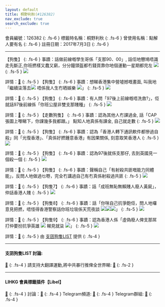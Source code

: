 ```yaml
---
layout: default
title: 桐野利秋(#126382)
nav_exclude: true
search_exclude: true
---
```


會員編號：126382
{: .fs-6 }
標籤時名稱：桐野利秋
{: .fs-6 }
曾使用名稱：點解人要有名
{: .fs-6 }
註冊日期：2017年7月3日
{: .fs-6 }

---

<div class="code-example" markdown="1">

【狗隻】
{: .fs-6 }
事蹟：話做前線嘅學生哥係「支那90、00」, 話佢地戇鳩唔識走先斷正,你班撚樣又蠢又窮，分分鐘頭盔都冇錢買靠你地個運動一星期都完左 ![](https://cdn.lihkg.com/assets/faces/normal/369.gif)
{: .fs-5 }
![](https://na.cx/i/7StNKKP.png)


詳情：[🔗](https://lih.kg/tOGQMFX)
{: .fs-5 }
【狗隻】
{: .fs-6 }
事蹟：想睇香港集中營墟撼嘅畫面, 叫我地「繼續柒落去![](https://cdn.lihkg.com/assets/faces/normal/sosad.gif) 唔係我人生冇晒娛樂 ![](https://cdn.lihkg.com/assets/faces/pig/wail.gif)」
{: .fs-5 }
![](https://na.cx/i/7NQ04O3.png)


詳情：[🔗](https://lih.kg/ufcpPGX)
{: .fs-5 }
【狗隻】
{: .fs-6 }
事蹟：有人問「97後上前線嘅唔洗救?」，佢就話97後前線係「你班公屋非雙支那賤種」
{: .fs-5 }
![](https://na.cx/i/CbqPYdc.png)


詳情：[🔗](https://lih.kg/tOGQMNX)
{: .fs-5 }
【走數狗隻】
{: .fs-6 }
事蹟：認為其他人冇課過金, 話「CAP張圖上嚟睇下，你課幾多我都跟。」 點知人地真係有課金, 自己就走數
{: .fs-5 }
![](https://na.cx/i/88ZQHH2.png)


詳情：[🔗](https://lih.kg/uCxOeHX)
{: .fs-5 }
【狗隻】
{: .fs-6 }
事蹟：認為「香港人轉下通訊軟件都慘過自殺」同「光復香港」、「真係好撚鍾意香港」有因果關係, 刻意取笑香港人
{: .fs-5 }
![](https://na.cx/i/bpCbsaC.png)


詳情：[🔗](https://lih.kg/bdchjjV)
{: .fs-5 }
【狗隻】
{: .fs-6 }
事蹟：認為97後就係支那仔, 去到英國見一個殺一個
{: .fs-5 }
![](https://na.cx/i/bzoBDhG.png)


詳情：[🔗](https://lih.kg/tOGQMEX)
{: .fs-5 }
【狗隻】
{: .fs-6 }
事蹟：聲稱自己「有射殺共匪嘅能力同體能」，反問人地做過乜嘢，完全冇講過自己有冇真係射殺過共匪
{: .fs-5 }
![](https://na.cx/i/K9aXnL2.png)


詳情：[🔗](https://lih.kg/uHQCmRX)
{: .fs-5 }
【狗隻7】
{: .fs-6 }
事蹟：話「成班無恥無賴賤人廢人黃屍」，仲話香港人賤
{: .fs-5 }
![](https://na.cx/i/sK4k40y.png)


詳情：[🔗](https://lih.kg/vrNwpJX)
{: .fs-5 }
【狗隻8】
{: .fs-6 }
事蹟：話「你咪自己抗爭飽佢，問人地囉意見把撚，唔怪得香港警察話你班垃圾係天荒夜談 ![](https://cdn.lihkg.com/assets/faces/normal/sosad.gif)![](https://cdn.lihkg.com/assets/faces/normal/sosad.gif)![](https://cdn.lihkg.com/assets/faces/normal/sosad.gif)」
{: .fs-5 }
![](https://na.cx/i/TinOutM.png)


詳情：[🔗](https://lih.kg/vrNwppX)
{: .fs-5 }
【狗隻9】
{: .fs-6 }
事蹟：認為香港人係「虛偽廢人俾支那屌打仲要扮抗爭英雄 ![](https://cdn.lihkg.com/assets/faces/normal/sosad.gif) 睇見就柒 ![](https://cdn.lihkg.com/assets/faces/normal/369.gif)」
{: .fs-5 }
![](https://na.cx/i/ARGSV9X.png)


詳情：[🔗](https://lih.kg/vrNwpCX)
{: .fs-5 }
由 [支囝狗隻LIST](#) 提供
{: .fs-4 }

</div>

---

#### 支囝狗隻LIST 討論: 
[🔗](https://lih.kg/2908480)
{: .fs-4 }
請支持大翻譯運動,將中共暴行推俾全世界睇: [🔗](https://twitter.com/tgtm_official)
{: .fs-2 }

---

#### LIHKG 會員標籤插件【Libel】
[🔗](https://kitce.github.io/libel)
{: .fs-4 }
討論：[🔗](https://lih.kg/2841778)
{: .fs-4 }
Telegram頻道: [🔗](https://t.me/LibelOfficialChannel)
{: .fs-4 }
Telegram群組: [🔗](https://t.me/LibelOfficialGroup)
{: .fs-4 }
